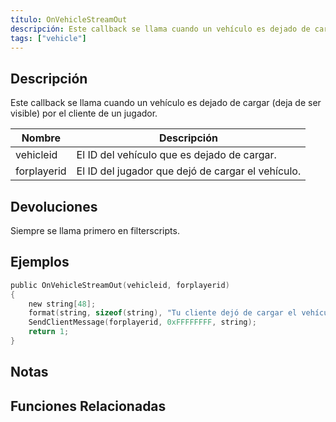 ```yaml
---
título: OnVehicleStreamOut
descripción: Este callback se llama cuando un vehículo es dejado de cargar (deja de ser visible) por el cliente de un jugador.
tags: ["vehicle"]
---
```


## Descripción

Este callback se llama cuando un vehículo es dejado de cargar (deja de ser visible) por el cliente de un jugador.

| Nombre      | Descripción                                                  |
| ----------- | ------------------------------------------------------------ |
| vehicleid   | El ID del vehículo que es dejado de cargar.                  |
| forplayerid | El ID del jugador que dejó de cargar el vehículo.		     |

## Devoluciones

Siempre se llama primero en filterscripts.

## Ejemplos

```c
public OnVehicleStreamOut(vehicleid, forplayerid)
{
    new string[48];
    format(string, sizeof(string), "Tu cliente dejó de cargar el vehículo %d", vehicleid);
    SendClientMessage(forplayerid, 0xFFFFFFFF, string);
    return 1;
}
```

## Notas

<TipNPCCallbacksES />

## Funciones Relacionadas
